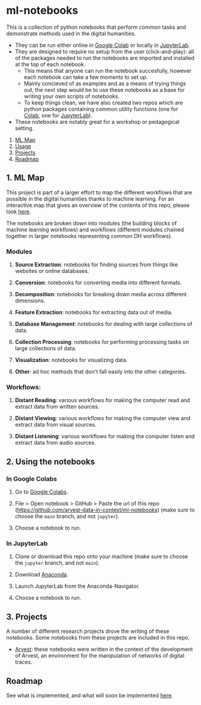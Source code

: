 # ml-notebooks

This is a collection of python notebooks that perform common tasks and demonstrate methods used in the digital humanities. 
- They can be run either online in [Google Colab](https://colab.research.google.com/) or locally in [JupyterLab](https://jupyter.org/).
- They are designed to require no setup from the user (click-and-play): all of the packages needed to run the notebooks are imported and installed at the top of each notebook. 
    - This means that anyone can run the notebook succesfully, however each notebook can take a few moments to set up.
    - Mainly concieved of as examples and as a means of trying things out, the next step would be to use these notebooks as a base for writing your own scripts of notebooks.
    - To keep things clean, we have also created two repos which are python packages containing common utility functions (one for [Colab](https://github.com/arvest-data-in-context/gcu), one for [JupyterLab](https://github.com/arvest-data-in-context/jlu)).
- These notebooks are notably great for a workshop or pedagogical setting.

1. [ML Map](#ml-map)
2. [Usage](#using-the-notebooks)
3. [Projects](#projects)
4. [Roadmap](#roadmap)

## 1. ML Map

This project is part of a larger effort to map the different workflows that are possible in the digital humanities thanks to machine learning. For an interactive map that gives an overview of the contents of this repo, please look [here](https://arvest.app/en/api/ml).

The notebooks are broken down into modules (the building blocks of machine learning workflows) and workflows (different modules chained together in larger notebooks representing common DH workflows). 

### Modules

1. **Source Extraction**: notebooks for finding sources from things like websites or online databases.

2. **Conversion**: notebooks for converting media into different formats.

3. **Decomposition**: notebooks for breaking down media across different dimensions.

4. **Feature Extraction**: notebooks for extracting data out of media.

5. **Database Management**: notebooks for dealing with large collections of data.

6. **Collection Processing**: notebooks for performing processing tasks on large collections of data.

7. **Visualization**: notebooks for visualizing data.

8. **Other**: ad hoc methods that don't fall easily into the other categories.

### Workflows:

1. **Distant Reading**: various workflows for making the computer read and extract data from written sources.

2. **Distant Viewing**: various workflows for making the computer view and extract data from visual sources.

3. **Distant Listening**: various workflows for making the computer listen and extract data from audio sources.

## 2. Using the notebooks

### In Google Colabs

1. Go to [Google Colabs](https://colab.research.google.com/).

2. File > Open notebook > GitHub > Paste the url of this repo (https://github.com/arvest-data-in-context/ml-notebooks) (make sure to choose the `main` branch, and not `jupyter`).

3. Choose a notebook to run.

### In JupyterLab

1. Clone or download this repo onto your machine (make sure to choose the `jupyter` branch, and not `main`).

2. Download [Anaconda](https://www.anaconda.com/).

3. Launch JupyterLab from the Anaconda-Navigator.

4. Choose a notebook to run.

## 3. Projects

A number of different research projects drove the writing of these notebooks. Some notebooks from these projects are included in this repo.

- [Arvest](https://arvest.app): these notebooks were written in the context of the development of Arvest, an environment for the manipulation of networks of digital traces.

## Roadmap

See what is implemented, and what will soon be implemented [here](/docs/roadmap.md).
